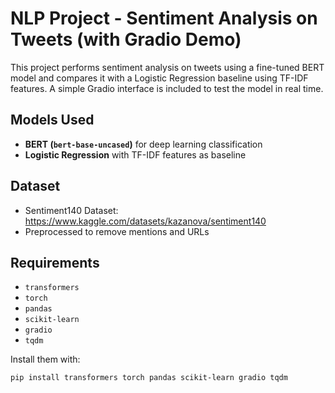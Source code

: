 # NLP Project - Sentiment Analysis on Tweets (with Gradio Demo)

This project performs sentiment analysis on tweets using a fine-tuned BERT model and compares it with a Logistic Regression baseline using TF-IDF features. A simple Gradio interface is included to test the model in real time.

## Models Used
- **BERT (`bert-base-uncased`)** for deep learning classification
- **Logistic Regression** with TF-IDF features as baseline

## Dataset
- Sentiment140 Dataset: https://www.kaggle.com/datasets/kazanova/sentiment140
- Preprocessed to remove mentions and URLs

## Requirements
- `transformers`
- `torch`
- `pandas`
- `scikit-learn`
- `gradio`
- `tqdm`

Install them with:

```bash
pip install transformers torch pandas scikit-learn gradio tqdm
